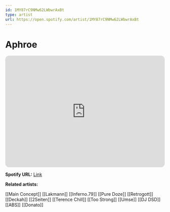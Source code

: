 ```yaml
---
id: 1MY87rC9NMw62LWbwrAxBt
type: artist
url: https://open.spotify.com/artist/1MY87rC9NMw62LWbwrAxBt
---
```

# Aphroe

<iframe style="border-radius:12px" src="https://open.spotify.com/embed/artist/1MY87rC9NMw62LWbwrAxBt" width="100%" height="352" frameBorder="0" allowfullscreen="" allow="autoplay; clipboard-write; encrypted-media; fullscreen; picture-in-picture" loading="lazy"></iframe>

**Spotify URL:** [Link](https://open.spotify.com/artist/1MY87rC9NMw62LWbwrAxBt)

**Related artists:**

[[Main Concept]]
[[Lakmann]]
[[Inferno.79]]
[[Pure Doze]]
[[Retrogott]]
[[Deckah]]
[[2Seiten]]
[[Terence Chill]]
[[Too Strong]]
[[Umse]]
[[DJ DSD]]
[[ABS]]
[[Donato]]
